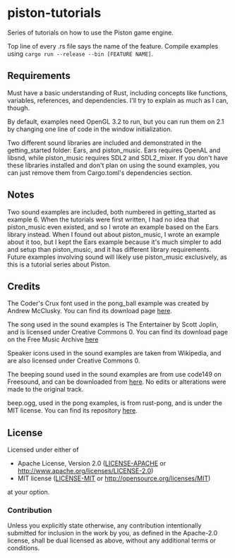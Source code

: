 # piston-tutorials
Series of tutorials on how to use the Piston game engine.

Top line of every .rs file says the name of the feature. Compile examples using `cargo run --release --bin [FEATURE NAME]`.

## Requirements
Must have a basic understanding of Rust, including concepts like functions, variables, references, and dependencies. I'll try to explain as much as I can, though.

By default, examples need OpenGL 3.2 to run, but you can run them on 2.1 by changing one line of code in the window initialization.

Two different sound libraries are included and demonstrated in the getting_started folder: Ears, and piston\_music. Ears requires OpenAL and libsnd, while piston\_music requires SDL2 and SDL2\_mixer. If you don't have these libraries installed and don't plan on using the sound examples, you can just remove them from Cargo.toml's dependencies section.

## Notes
Two sound examples are included, both numbered in getting\_started as example 6. When the tutorials were first written, I had no idea that piston\_music even existed, and so I wrote an example based on the Ears library instead. When I found out about piston\_music, I wrote an example about it too, but I kept the Ears example because it's much simpler to add and setup than piston\_music, and it has different library requirements. Future examples involving sound will likely use piston\_music exclusively, as this is a tutorial series about Piston.

## Credits
The Coder's Crux font used in the pong_ball example was created by Andrew McClusky. You can find its download page [here](https://www.dafont.com/coders-crux.font).

The song used in the sound examples is The Entertainer by Scott Joplin, and is licensed under Creative Commons 0. You can find its download page on the Free Music Archive [here](http://freemusicarchive.org/music/Scott_Joplin/Frog_Legs_Ragtime_Era_Favorites/04_-_scott_joplin_-_the_entertainer)

Speaker icons used in the sound examples are taken from Wikipedia, and are also licensed under Creative Commons 0.

The beeping sound used in the sound examples are from use code149 on Freesound, and can be downloaded from [here](https://freesound.org/people/code419/sounds/402853/). No edits or alterations were made to the original track.

beep.ogg, used in the pong examples, is from rust-pong, and is under the MIT license. You can find its repository [here](https://github.com/coeuvre/rust-pong).

## License

Licensed under either of

 * Apache License, Version 2.0 ([LICENSE-APACHE](LICENSE-APACHE) or http://www.apache.org/licenses/LICENSE-2.0)
 * MIT license ([LICENSE-MIT](LICENSE-MIT) or http://opensource.org/licenses/MIT)

at your option.

### Contribution

Unless you explicitly state otherwise, any contribution intentionally submitted
for inclusion in the work by you, as defined in the Apache-2.0 license, shall be dual licensed as above, without any
additional terms or conditions.